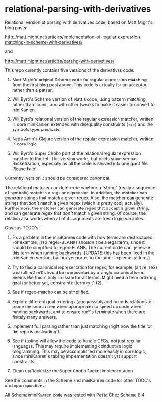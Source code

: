 relational-parsing-with-derivatives
===================================

Relational version of parsing with derivatives code, based on Matt Might's blog posts:

http://matt.might.net/articles/implementation-of-regular-expression-matching-in-scheme-with-derivatives/

and

http://matt.might.net/articles/parsing-with-derivatives/

This repo curently contains five versions of the derivatives code:

1. Matt Might's original Scheme code for regular expression matching, from the first blog post above.  This code is actually for an acceptor, rather than a parser.

2. Will Byrd's Scheme version of Matt's code, using pattern matching rather than 'cond', and with other tweaks to make it easier to convert to miniKanren.

3. Will Byrd's relational version of the regular expression matcher, written in core miniKanren extended with disequality constraints (=/=) and the symbolo type predicate.

4. Nada Amin's Clojure version of the regular expression matcher, written in core.logic.

5. Will Byrd's Super Chobo port of the relational regular expression matcher to Racket.  This version works, but neets some serious Racketization, especially as all the code is shoved into one giant file.  Please halp!

Currently, version 3 should be considered canonical.

The relational matcher can determine whether a "string" (really a sequence of symbols) matches a regular expression.  In addition, the matcher can *generate* strings that match a given regex.  Also, the matcher can generate strings that *don't* match a given regex (which is pretty cool, actually).  Furthermore, the matcher can generate regex that accept a given string, and can generate regex that *don't* match a given string.  Of course, the relation also works when all of its arguments are fresh logic variables.

Obvious TODO's:

1. Fix a problem in the miniKanren code with how terms are destructured.  For example, (rep regex-BLANK) shouldn't be a legal term, since it should be simplified to regex-BLANK.  The current code can generate this term when running backwards. [UPDATE: this has been fixed in the miniKanren version, but not yet ported to the other implementations.]

2. Try to find a canonical representation for regex; for example, (alt re1 re2) and (alt re2 re1) should be represented by a single canonical term.  Seems like this is only an issue for alt terms.  Might need a term ordering goal (or better yet, constraint): (term<o t1 t2).

3. See if regex-matcho can be simplified.

4. Explore different goal orderings (and possibly add bounds relations to prune the search tree when appropriate) to speed up code when running backwards, and to ensure run*'s terminate when there are finitely many answers.

5. Implement full parsing rather than just matching (right now the title for the repo is misleading!).

6. See if tabling will allow the code to handle CFGs, not just regular languages.  This may require implementing coinductive logic programming.  This may be accomplished more easily in core.logic, since miniKanren's tabling implementation doesn't yet support constraints.

7. Clean up/Racketize the Super Chobo Racket implementation.

See the comments in the Scheme and miniKanren code for other TODO's and open questions.

All Scheme/miniKanren code was tested with Petite Chez Scheme 8.4.